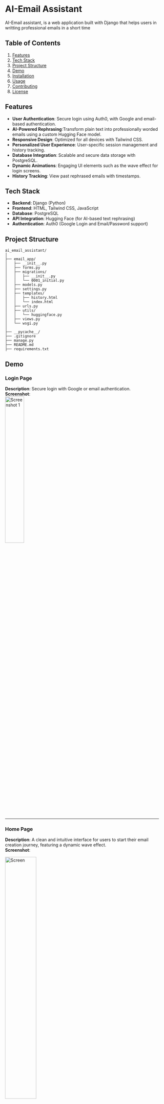 # AI-Email Assistant
AI-Email assistant, is a web application built with Django that helps users in writting professional emails in a short time

## Table of Contents
  1. [Features](#features)
  2. [Tech Stack](#tech-stack)
  3. [Project Structure](#project-structure)
  4. [Demo](#demo)
  5. [Installation](#installation)
  6. [Usage](#usage)
  7. [Contributing](#contributing)
  8. [License](#license)

## Features
- **User Authentication**: Secure login using Auth0, with Google and email-based authentication.
- **AI-Powered Rephrasing**:Transform plain text into professionally worded emails using a custom Hugging Face model.
- **Responsive Design**: Optimized for all devices with Tailwind CSS.
- **Personalized User Experience**: User-specific session management and history tracking.
- **Database Integration**: Scalable and secure data storage with PostgreSQL.
- **Dynamic Animations**: Engaging UI elements such as the wave effect for login screens.
- **History Tracking**: View past rephrased emails with timestamps.




## Tech Stack
- **Backend**: Django (Python)
- **Frontend**: HTML, Tailwind CSS, JavaScript
- **Database**: PostgreSQL
- **API Integration**: Hugging Face (for AI-based text rephrasing)
- **Authentication**: Auth0 (Google Login and Email/Password support)



## Project Structure
```plaintext
ai_email_assistant/
│
├── email_app/                
│   ├── __init__.py
│   ├── forms.py              
│   ├── migrations/           
│   │   ├── __init__.py
│   │   └── 0001_initial.py  
│   ├── models.py             
│   ├── settings.py           
│   ├── templates/            
│   │   ├── history.html
│   │   └── index.html
│   ├── urls.py               
│   ├── utils/                
│   │   └── huggingface.py    
│   ├── views.py              
│   └── wsgi.py               
│
├── __pycache__/             
├── .gitignore                
├── manage.py                 
├── README.md                 
├── requirements.txt          
```
## Demo



### Login Page  
**Description**: Secure login with Google or email authentication.  
**Screenshot**:  
<img src="https://github.com/user-attachments/assets/28ab5c14-41bf-4a9d-9b27-58ec31696720" alt="Screenshot 1" width="35%">

---
### Home Page  
**Description**: A clean and intuitive interface for users to start their email creation journey, featuring a dynamic wave effect.  
**Screenshot**:  

<img src="https://github.com/user-attachments/assets/629485fd-e2a4-4b71-b166-537ff5a578ba" alt="Screen" width="45%">

---

### AI Rephrasing Interface  
**Description**: Enter plain text, and the assistant transforms it into a professional email.  
**Screenshot**:  
<img src="https://github.com/user-attachments/assets/6d17f0fd-f769-4899-a9bc-d97f62eec706" alt="Screenshot 2" width="50%">


---

### History Page  
**Description**: A detailed log of past rephrased texts with timestamps for easy reference.  
**Screenshot**:  


<div style="display: flex; align-items: center; justify-content: space-around;">
  <img src="https://github.com/user-attachments/assets/4f81056d-ba1e-4c75-957b-3e449e5a590c" alt="Screenshot 3" width="45%">
  <img src="https://github.com/user-attachments/assets/42308350-b45a-4567-b593-b594569002fb" alt="Screenshot 2024-11-24 014054" width="40%">
</div>



## Installation

### Prerequisites
- Python 3.8+
- PostgreSQL
- A registered Auth0 account

### Steps
1. Clone the repository:
   ```bash
   git clone https://github.com/seal-000/ai_email_assistant.git
   cd ai-mail-assistant
   ```
2. Set up a virtual environment:
   ```bash
   python -m venv venv
   source venv/bin/activate
   ```
3. Install dependencies
   ```bash
   pip install -r requirements.txt
   ```
4. Configure environment variables: Create a ```.env``` file with the following:
   ```bash
   AUTH0_CLIENT_ID=your-auth0-client-id
   AUTH0_CLIENT_SECRET=your-auth0-client-secret
   AUTH0_DOMAIN=your-auth0-domain
   DATABASE_URL=your-database-url
   ```

5. Run database migrations:
   ```bash
   python manage.py makemigrations
   python manage.py migrate
   ```
   
6. Start the development server:
   ```bash
   python manage.py runserver 3000
   ```
   

## Usage


### Login and Session

1. Navigate to the home page (```/```).
2. Login using Google or email credentials via Auth0.

### Rephrase Emails

1. After login in, use the form to input text.
2. Submit the form to get a professionally rephrased email.


### View History 

1. Access ```/history``` to review previously rephrased emails along with original text and timestamps.



